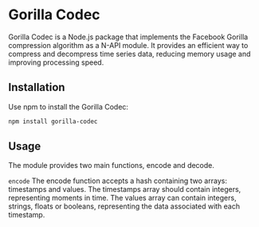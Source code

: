 # Gorilla Codec

Gorilla Codec is a Node.js package that implements the Facebook Gorilla compression algorithm as a N-API module. It provides an efficient way to compress and decompress time series data, reducing memory usage and improving processing speed.

## Installation

Use npm to install the Gorilla Codec:

```bash
npm install gorilla-codec
```

## Usage

The module provides two main functions, encode and decode.

`encode`
The encode function accepts a hash containing two arrays: timestamps and values. The timestamps array should contain integers, representing moments in time. The values array can contain integers, strings, floats or booleans, representing the data associated with each timestamp.
